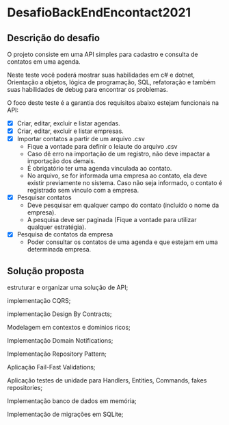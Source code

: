 # DesafioBackEndEncontact2021 


## Descrição do desafio

O projeto consiste em uma API simples para cadastro e consulta de contatos em uma agenda.

Neste teste você poderá mostrar suas habilidades em c# e dotnet, Orientação a objetos, lógica de programação, SQL, refatoração e também suas habilidades de debug para encontrar os problemas.

O foco deste teste é a garantia dos requisitos abaixo estejam funcionais na API:

- [x] Criar, editar, excluir e listar agendas.
- [x] Criar, editar, excluir e listar empresas.
- [x] Importar contatos a partir de um arquivo .csv
  - Fique a vontade para definir o leiaute do arquivo .csv
  - Caso dê erro na importação de um registro, não deve impactar a importação dos demais.
  - É obrigatório ter uma agenda vinculada ao contato.
  - No arquivo, se for informada uma empresa ao contato, ela deve existir previamente no sistema. Caso não seja informado, o contato é registrado sem vinculo com a empresa.
- [x] Pesquisar contatos
  - Deve pesquisar em qualquer campo do contato (incluído o nome da empresa).
  - A pesquisa deve ser paginada (Fique a vontade para utilizar qualquer estratégia).
- [x] Pesquisa de contatos da empresa
  - Poder consultar os contatos de uma agenda e que estejam em uma determinada empresa.



## Solução proposta 

estruturar e organizar uma solução de API;

implementação CQRS;

implementação Design By Contracts;

Modelagem em contextos e domínios ricos;

Implementação Domain Notifications;

Implementação Repository Pattern;

Aplicação Fail-Fast Validations;

Aplicação testes de unidade para Handlers, Entities, Commands, fakes repositories;

Implementação banco de dados em memória;

Implementação de migrações em SQLite;
